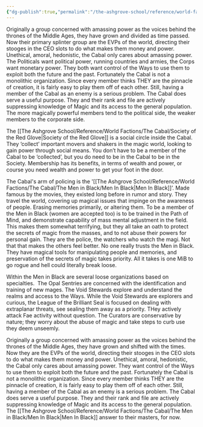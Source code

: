 ```yaml
---
{"dg-publish":true,"permalink":"/the-ashgrove-school/reference/world-factions/the-cabal/the-cabal/"}
---
```


Originally a group concerned with amassing power as the voices behind the thrones of the Middle Ages, they have grown and divided as time passed. Now their primary splinter group are the EVPs of the world, directing their stooges in the CEO slots to do what makes them money and power. Unethical, amoral, hedonistic, the Cabal only cares about amassing power. The Politicals want political power, running countries and armies, the Corps want monetary power. They both want control of the Ways to use them to exploit both the future and the past. Fortunately the Cabal is not a monolithic organization. Since every member thinks THEY are the pinnacle of creation, it is fairly easy to play them off of each other. Still, having a member of the Cabal as an enemy is a serious problem. The Cabal does serve a useful purpose. They and their rank and file are actively suppressing knowledge of Magic and its access to the general population. The more magically powerful members tend to the political side, the weaker members to the corporate side.

The [[The Ashgrove School/Reference/World Factions/The Cabal/Society of the Red Glove\|Society of the Red Glove]] is a social circle inside the Cabal. They ‘collect’ important movers and shakers in the magic world, looking to gain power through social means. You don’t have to be a member of the Cabal to be ‘collected’, but you do need to be in the Cabal to be in the Society. Membership has its benefits, in terms of wealth and power, or course you need wealth and power to get your foot in the door.

The Cabal's arm of policing is the '[[The Ashgrove School/Reference/World Factions/The Cabal/The Men in Black/Men In Black\|Men In Black]]’. Made famous by the movies, they existed long before in rumor and story. They travel the world, covering up magical issues that impinge on the awareness of people. Erasing memories primarily, or altering them. To be a member of the Men in Black (women are accepted too) is to be trained in the Path of Mind, and demonstrate capability of mass mental adjustment in the field. This makes them somewhat terrifying, but they all take an oath to protect the secrets of magic from the masses, and to not abuse their powers for personal gain. They are the police, the watchers who watch the magi. Not that that makes the others feel better. No one really trusts the Men in Black. They have magical tools for manipulating people and memories, and preservation of the secrets of magic takes priority. All it takes is one MiB to go rogue and hell could literally break loose.

Within the Men in Black are several loose organizations based on specialties.  The Opal Sentries are concerned with the identification and training of new mages. The Void Stewards explore and understand the realms and access to the Ways. While the Void Stewards are explorers and curious, the League of the Brilliant Seal is focused on dealing with extraplanar threats, see sealing them away as a priority. THey actively attack Fae activity without question. The Curators are conservative by nature; they worry about the abuse of magic and take steps to curb use they deem unseemly.


Originally a group concerned with amassing power as the voices behind the thrones of the Middle Ages, they have grown and shifted with the times. Now they are the EVPs of the world, directing their stooges in the CEO slots to do what makes them money and power. Unethical, amoral, hedonistic, the Cabal only cares about amassing power. They want control of the Ways to use them to exploit both the future and the past. Fortunately the Cabal is not a monolithic organization. Since every member thinks THEY are the pinnacle of creation, it is fairly easy to play them off of each other. Still, having a member of the Cabal as an enemy is a serious problem. The Cabal does serve a useful purpose. They and their rank and file are actively suppressing knowledge of Magic and its access to the general population. The [[The Ashgrove School/Reference/World Factions/The Cabal/The Men in Black/Men In Black\|Men In Black]] answer to their masters, for now. 